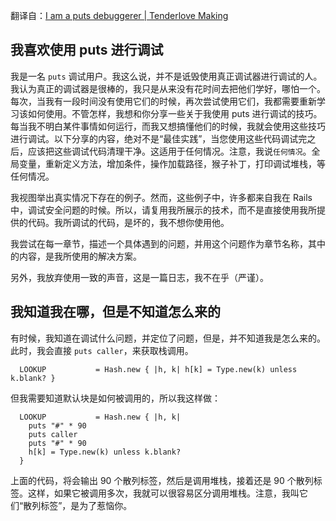 翻译自：[I am a puts debuggerer | Tenderlove Making](https://tenderlovemaking.com/2016/02/05/i-am-a-puts-debuggerer.html)



## 我喜欢使用 puts 进行调试



我是一名 `puts` 调试用户。我这么说，并不是诋毁使用真正调试器进行调试的人。我认为真正的调试器是很棒的，我只是从来没有花时间去把他们学好，哪怕一个。每次，当我有一段时间没有使用它们的时候，再次尝试使用它们，我都需要重新学习该如何使用。不管怎样，我想和你分享一些关于我使用 puts 进行调试的技巧。每当我不明白某件事情如何运行，而我又想搞懂他们的时候，我就会使用这些技巧进行调试。以下分享的内容，绝对不是“最佳实践”，当您使用这些代码调试完之后，应该把这些调试代码清理干净。这适用于任何情况。注意，我说`任何情况`。全局变量，重新定义方法，增加条件，操作加载路径，猴子补丁，打印调试堆栈，等任何情况。



我视图举出真实情况下存在的例子。然而，这些例子中，许多都来自我在 Rails 中，调试安全问题的时候。所以，请复用我所展示的技术，而不是直接使用我所提供的代码。我所调试的代码，是坏的，我不想你使用他。



我尝试在每一章节，描述一个具体遇到的问题，并用这个问题作为章节名称，其中的内容，是我所使用的解决方案。



另外，我放弃使用一致的声音，这是一篇日志，我不在乎（严谨）。



## 我知道我在哪，但是不知道怎么来的



有时候，我知道在调试什么问题，并定位了问题，但是，并不知道我是怎么来的。此时，我会直接 `puts caller`，来获取栈调用。



```
  LOOKUP           = Hash.new { |h, k| h[k] = Type.new(k) unless k.blank? }
```



但我需要知道默认块是如何被调用的，所以我这样做：



```
  LOOKUP           = Hash.new { |h, k|
    puts "#" * 90
    puts caller
    puts "#" * 90
    h[k] = Type.new(k) unless k.blank?
  }
```



上面的代码，将会输出 90 个散列标签，然后是调用堆栈，接着还是 90 个散列标签。这样，如果它被调用多次，我就可以很容易区分调用堆栈。注意，我叫它们“散列标签”，是为了惹恼你。













